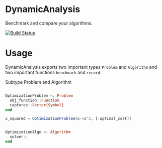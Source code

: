 # DynamicAnalysis

Benchmark and compare your algorithms.

[![Build Status](https://travis-ci.org/zenna/DynamicAnalysis.jl.svg?branch=master)](https://travis-ci.org/zenna/DynamicAnalysis.jl)

# Usage

DynamicAnalysis exports two important types `Problem` and `Algorithm` and two important functions `benchmark` and `record`.

Subtype Problem and Algorithm

```julia

OptimizationProblem <: Problem
  obj_function::Function
  captures::Vector{Symbol}
end

x_squared = OptimizationProblem(x->x^2, [:optimal_cost])
```

```julia

OptimizationAlgo <: Algorithm
  solver::
end


```
